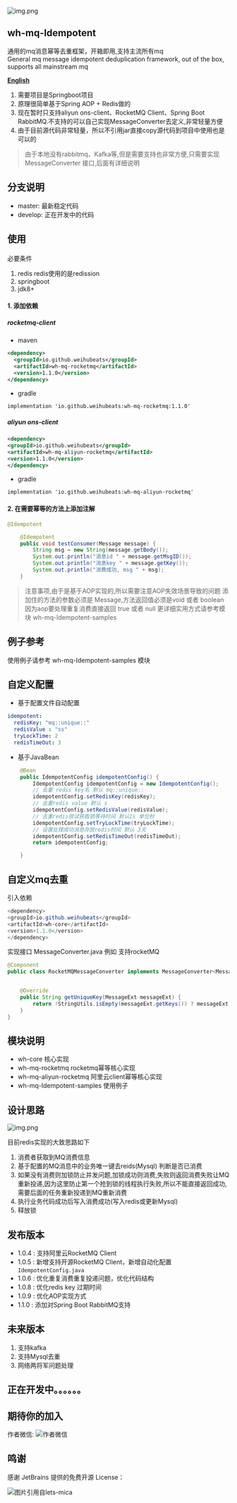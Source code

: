 ![img.png](static/img/logo.png)

## wh-mq-Idempotent

通用的mq消息幂等去重框架，开箱即用,支持主流所有mq</br>
General mq message idempotent deduplication framework, out of the box, supports all mainstream mq

<a href="README_en.md" target="_blank"><b>English</b></a>

1. 需要项目是Springboot项目
2. 原理很简单基于Spring AOP + Redis做的
3. 现在暂时只支持aliyun ons-client、RocketMQ Client、Spring Boot RabbitMQ.不支持的可以自己实现MessageConverter去定义,非常轻量方便
4. 由于目前源代码非常轻量，所以不引用jar直接copy源代码到项目中使用也是可以的

> 由于本地没有rabbitmq、Kafka等,但是需要支持也非常方便,只需要实现MessageConverter 接口,后面有详细说明

## 分支说明
- master: 最新稳定代码
- develop: 正在开发中的代码

## 使用

####
必要条件
1. redis redis使用的是redission
2. springboot
3. jdk8+

#### 1. 添加依赖
##### rocketmq-client
- maven
```xml
<dependency>
  <groupId>io.github.weihubeats</groupId>
  <artifactId>wh-mq-rocketmq</artifactId>
  <version>1.1.0</version>
</dependency>
```
- gradle
```xml
implementation 'io.github.weihubeats:wh-mq-rocketmq:1.1.0'
```

##### aliyun ons-client
```xml
<dependency>
<groupId>io.github.weihubeats</groupId>
<artifactId>wh-mq-aliyun-rocketmq</artifactId>
<version>1.1.0</version>
</dependency>
```

- gradle
```xml
implementation 'io.github.weihubeats:wh-mq-aliyun-rocketmq'
```
#### 2. 在需要幂等的方法上添加注解
```java
@Idempotent
```

```java
    @Idempotent
    public void testConsumer(Message message) {
        String msg = new String(message.getBody());
        System.out.println("消息id " + message.getMsgID());
        System.out.println("消息key " + message.getKey());
        System.out.println("消费成功, msg " + msg);
    }
```

> 注意事项,由于是基于AOP实现的,所以需要注意AOP失效场景导致的问题
> 添加住的方法的参数必须是 Message,方法返回值必须是void 或者 boolean 因为aop要处理重复消费直接返回 true 或者 null
> 更详细实用方式请参考模块 wh-mq-Idempotent-samples

## 例子参考
使用例子请参考 wh-mq-Idempotent-samples 模块


## 自定义配置

- 基于配置文件自动配置
```yaml
idempotent:
  redisKey: "mq::unique::"
  redisValue : "ss"
  tryLockTime: 2
  redisTimeOut: 3
```
- 基于JavaBean
```java
    @Bean
    public IdempotentConfig idempotentConfig() {
        IdempotentConfig idempotentConfig = new IdempotentConfig();
        // 去重 redis key名 默认 mq::unique::
        idempotentConfig.setRedisKey(redisKey);
        // 去重redis value 默认 s
        idempotentConfig.setRedisValue(redisValue);
        // 去重redis尝试获取锁等待时间 默认1s 单位秒
        idempotentConfig.setTryLockTime(tryLockTime);
        // 设置处理成功消息存放redis时间 默认 3天
        idempotentConfig.setRedisTimeOut(redisTimeOut);
        return idempotentConfig;

    }
```

## 自定义mq去重
引入依赖
```java
<dependency>
<groupId>io.github.weihubeats</groupId>
<artifactId>wh-core</artifactId>
<version>1.1.0</version>
</dependency>
```

实现接口 MessageConverter.java
例如 支持rocketMQ
```java
@Component
public class RocketMQMessageConverter implements MessageConverter<MessageExt> {


    @Override
    public String getUniqueKey(MessageExt messageExt) {
        return !StringUtils.isEmpty(messageExt.getKeys()) ? messageExt.getKeys() :messageExt.getMsgId();
    }
}

```

## 模块说明
- wh-core 核心实现
- wh-mq-rocketmq rocketmq幂等核心实现
- wh-mq-aliyun-rocketmq 阿里云client幂等核心实现
- wh-mq-Idempotent-samples 使用例子

## 设计思路

![img.png](static/img/img.png)

目前redis实现的大致思路如下
1. 消费者获取到MQ消费信息
2. 基于配置的MQ消息中的业务唯一键去reids(Mysql) 判断是否已消费
3. 如果没有消费则加锁防止并发问题,加锁成功则消费,失败则返回消费失败让MQ重新投递,因为这里防止第一个抢到锁的线程执行失败,所以不能直接返回成功,需要后面的任务重新投递到MQ重新消费
4. 执行业务代码成功后写入消费成功(写入redis或更新Mysql)
5. 释放锁

## 发布版本

- 1.0.4 : 支持阿里云RocketMQ Client
- 1.0.5 : 新增支持开源RocketMQ Client，新增自动化配置 `IdempotentConfig.java`
- 1.0.6 : 优化重复消费重复投递问题，优化代码结构
- 1.0.8 : 优化redis key 过期时间
- 1.0.9 : 优化AOP实现方式
- 1.1.0 : 添加对Spring Boot RabbitMQ支持

## 未来版本
1. 支持kafka
2. 支持Mysql去重
3. 网络两将军问题处理
## 正在开发中。。。。。。

## 期待你的加入

作者微信:
![作者微信](static/img/wx.jpg)

## 鸣谢

感谢 JetBrains 提供的免费开源 License：

<p>
    <img src="https://images.gitee.com/uploads/images/2020/0406/220236_f5275c90_5531506.png" alt="图片引用自lets-mica" style="float:left;">
</p>